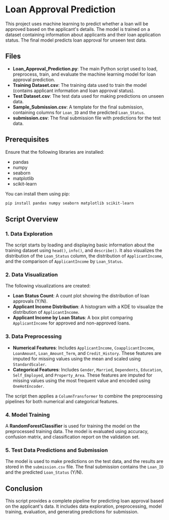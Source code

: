 # Loan Approval Prediction

This project uses machine learning to predict whether a loan will be approved based on the applicant's details. The model is trained on a dataset containing information about applicants and their loan application status. The final model predicts loan approval for unseen test data.

## Files

- **Loan_Approval_Prediction.py**: The main Python script used to load, preprocess, train, and evaluate the machine learning model for loan approval prediction.
- **Training Dataset.csv**: The training data used to train the model (contains applicant information and loan approval status).
- **Test Dataset.csv**: The test data used for making predictions on unseen data.
- **Sample_Submission.csv**: A template for the final submission, containing columns for `Loan_ID` and the predicted `Loan_Status`.
- **submission.csv**: The final submission file with predictions for the test data.

## Prerequisites

Ensure that the following libraries are installed:
- pandas
- numpy
- seaborn
- matplotlib
- scikit-learn

You can install them using pip:

 ```sh
pip install pandas numpy seaborn matplotlib scikit-learn
 ```



## Script Overview

### 1. Data Exploration

The script starts by loading and displaying basic information about the training dataset using `head()`, `info()`, and `describe()`. It also visualizes the distribution of the `Loan_Status` column, the distribution of `ApplicantIncome`, and the comparison of `ApplicantIncome` by `Loan_Status`.

### 2. Data Visualization

The following visualizations are created:
- **Loan Status Count**: A count plot showing the distribution of loan approvals (Y/N).
- **Applicant Income Distribution**: A histogram with a KDE to visualize the distribution of `ApplicantIncome`.
- **Applicant Income by Loan Status**: A box plot comparing `ApplicantIncome` for approved and non-approved loans.

### 3. Data Preprocessing

- **Numerical Features**: Includes `ApplicantIncome`, `CoapplicantIncome`, `LoanAmount`, `Loan_Amount_Term`, and `Credit_History`. These features are imputed for missing values using the mean and scaled using `StandardScaler`.
- **Categorical Features**: Includes `Gender`, `Married`, `Dependents`, `Education`, `Self_Employed`, and `Property_Area`. These features are imputed for missing values using the most frequent value and encoded using `OneHotEncoder`.

The script then applies a `ColumnTransformer` to combine the preprocessing pipelines for both numerical and categorical features.

### 4. Model Training

A **RandomForestClassifier** is used for training the model on the preprocessed training data. The model is evaluated using accuracy, confusion matrix, and classification report on the validation set.

### 5. Test Data Predictions and Submission

The model is used to make predictions on the test data, and the results are stored in the `submission.csv` file. The final submission contains the `Loan_ID` and the predicted `Loan_Status` (Y/N).

## Conclusion

This script provides a complete pipeline for predicting loan approval based on the applicant's data. It includes data exploration, preprocessing, model training, evaluation, and generating predictions for submission. 


